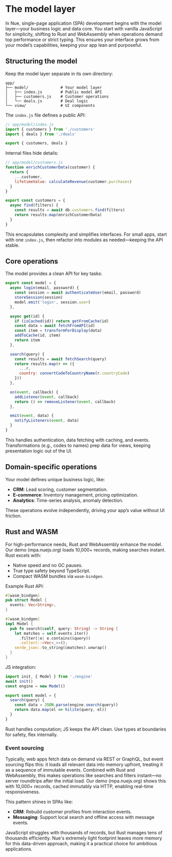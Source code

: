 
# The model layer
In Nue, single-page application (SPA) development begins with the model layer—your business logic and data core. You start with vanilla JavaScript for simplicity, shifting to Rust and WebAssembly when operations demand top performance or strict typing. This ensures your interface grows from your model’s capabilities, keeping your app lean and purposeful.


## Structuring the model
Keep the model layer separate in its own directory:

```
app/
├── model/              # Your model layer
│   ├── index.js        # Public model API
│   ├── customers.js    # Customer operations
│   └── deals.js        # Deal logic
└── view/               # UI components
```

The `index.js` file defines a public API:

```js
// app/model/index.js
import { customers } from './customers'
import { deals } from './deals'

export { customers, deals }
```

Internal files hide details:

```js
// app/model/customers.js
function enrichCustomerData(customer) {
  return {
    ...customer,
    lifetimeValue: calculateRevenue(customer.purchases)
  }
}

export const customers = {
  async find(filters) {
    const results = await db.customers.find(filters)
    return results.map(enrichCustomerData)
  }
}
```

This encapsulates complexity and simplifies interfaces. For small apps, start with one `index.js`, then refactor into modules as needed—keeping the API stable.


## Core operations
The model provides a clean API for key tasks:

```js
export const model = {
  async login(email, password) {
    const session = await authenticateUser(email, password)
    storeSession(session)
    model.emit('login', session.user)
  },

  async get(id) {
    if (isCached(id)) return getFromCache(id)
    const data = await fetchFromAPI(id)
    const item = transformForDisplay(data)
    addToCache(id, item)
    return item
  },

  search(query) {
    const results = await fetchSearch(query)
    return results.map(r => ({
      ...r,
      country: convertCodeToCountryName(r.countryCode)
    }))
  },

  on(event, callback) {
    addListener(event, callback)
    return () => removeListener(event, callback)
  },

  emit(event, data) {
    notifyListeners(event, data)
  }
}
```

This handles authentication, data fetching with caching, and events. Transformations (e.g., codes to names) prep data for views, keeping presentation logic out of the UI.

## Domain-specific operations
Your model defines unique business logic, like:

- **CRM**: Lead scoring, customer segmentation.
- **E-commerce**: Inventory management, pricing optimization.
- **Analytics**: Time-series analysis, anomaly detection.

These operations evolve independently, driving your app’s value without UI friction.

## Rust and WASM
For high-performance needs, Rust and WebAssembly enhance the model. Our demo (mpa.nuejs.org) loads 10,000+ records, making searches instant. Rust excels with:

- Native speed and no GC pauses.
- True type safety beyond TypeScript.
- Compact WASM bundles via `wasm-bindgen`.

Example Rust API:

```rust
#[wasm_bindgen]
pub struct Model {
  events: Vec<String>,
}

#[wasm_bindgen]
impl Model {
  pub fn search(&self, query: String) -> String {
    let matches = self.events.iter()
      .filter(|e| e.contains(&query))
      .collect::<Vec<_>>();
    serde_json::to_string(&matches).unwrap()
  }
}
```

JS integration:

```js
import init, { Model } from './engine'
await init()
const engine = new Model()

export const model = {
  search(query) {
    const data = JSON.parse(engine.search(query))
    return data.map(el => hilite(query, el))
  }
}
```

Rust handles computation; JS keeps the API clean. Use types at boundaries for safety, flex internally.



### Event sourcing
Typically, web apps fetch data on demand via REST or GraphQL, but event sourcing flips this: it loads all relevant data into memory upfront, treating it as a sequence of immutable events. Combined with Rust and WebAssembly, this makes operations like searches and filters instant—no server roundtrips after the initial load. Our demo (mpa.nuejs.org) shows this with 10,000+ records, cached immutably via HTTP, enabling real-time responsiveness.

This pattern shines in SPAs like:
- **CRM**: Rebuild customer profiles from interaction events.
- **Messaging**: Support local search and offline access with message events.

JavaScript struggles with thousands of records, but Rust manages tens of thousands efficiently. Nue's extremely light footprint leaves more memory for this data-driven approach, making it a practical choice for ambitious applications.

